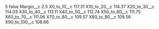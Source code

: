 <?xml version="1.0" encoding="UTF-8"?>
<CustomMetadata xmlns="http://soap.sforce.com/2006/04/metadata" xmlns:xsi="http://www.w3.org/2001/XMLSchema-instance" xmlns:xsd="http://www.w3.org/2001/XMLSchema">
    <label>5</label>
    <protected>false</protected>
    <values>
        <field>Margin__c</field>
        <value xsi:type="xsd:double">2.5</value>
    </values>
    <values>
        <field>X0_to_10__c</field>
        <value xsi:type="xsd:double">117.31</value>
    </values>
    <values>
        <field>X10_to_20__c</field>
        <value xsi:type="xsd:double">114.37</value>
    </values>
    <values>
        <field>X20_to_30__c</field>
        <value xsi:type="xsd:double">114.03</value>
    </values>
    <values>
        <field>X30_to_40__c</field>
        <value xsi:type="xsd:double">113.11</value>
    </values>
    <values>
        <field>X40_to_50__c</field>
        <value xsi:type="xsd:double">112.74</value>
    </values>
    <values>
        <field>X50_to_60__c</field>
        <value xsi:type="xsd:double">111.75</value>
    </values>
    <values>
        <field>X60_to_70__c</field>
        <value xsi:type="xsd:double">111.06</value>
    </values>
    <values>
        <field>X70_to_80__c</field>
        <value xsi:type="xsd:double">109.57</value>
    </values>
    <values>
        <field>X80_to_90__c</field>
        <value xsi:type="xsd:double">109.56</value>
    </values>
    <values>
        <field>X90_to_100__c</field>
        <value xsi:type="xsd:double">108.66</value>
    </values>
</CustomMetadata>
